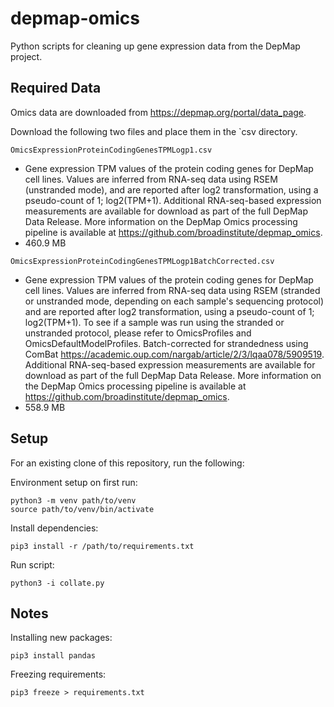 # depmap-omics

Python scripts for cleaning up gene expression data from the DepMap project.

## Required Data

Omics data are downloaded from https://depmap.org/portal/data_page.

Download the following two files and place them in the `csv directory.

`OmicsExpressionProteinCodingGenesTPMLogp1.csv`

- Gene expression TPM values of the protein coding genes for DepMap cell lines. Values are inferred from RNA-seq data using RSEM (unstranded mode), and are reported after log2 transformation, using a pseudo-count of 1; log2(TPM+1). Additional RNA-seq-based expression measurements are available for download as part of the full DepMap Data Release. More information on the DepMap Omics processing pipeline is available at https://github.com/broadinstitute/depmap_omics.
- 460.9 MB

`OmicsExpressionProteinCodingGenesTPMLogp1BatchCorrected.csv`

- Gene expression TPM values of the protein coding genes for DepMap cell lines. Values are inferred from RNA-seq data using RSEM (stranded or unstranded mode, depending on each sample's sequencing protocol) and are reported after log2 transformation, using a pseudo-count of 1; log2(TPM+1). To see if a sample was run using the stranded or unstranded protocol, please refer to OmicsProfiles and OmicsDefaultModelProfiles. Batch-corrected for strandedness using ComBat https://academic.oup.com/nargab/article/2/3/lqaa078/5909519. Additional RNA-seq-based expression measurements are available for download as part of the full DepMap Data Release. More information on the DepMap Omics processing pipeline is available at https://github.com/broadinstitute/depmap_omics.
- 558.9 MB

## Setup

For an existing clone of this repository, run the following:

Environment setup on first run:

```python3
python3 -m venv path/to/venv
source path/to/venv/bin/activate
```

Install dependencies:

```python3
pip3 install -r /path/to/requirements.txt
```

Run script:

```python3
python3 -i collate.py
```

## Notes

Installing new packages:

```python3
pip3 install pandas
```

Freezing requirements:

```python3
pip3 freeze > requirements.txt
```
